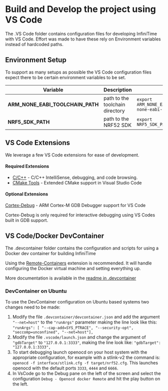 # Build and Develop the project using VS Code

The .VS Code folder contains configuration files for developing InfiniTime with VS Code. Effort was made to have these rely on Environment variables instead of hardcoded paths.

## Environment Setup

To support as many setups as possible the VS Code configuration files expect there to be certain environment variables to be set.

 Variable | Description | Example
----------|-------------|--------
**ARM_NONE_EABI_TOOLCHAIN_PATH**|path to the toolchain directory|`export ARM_NONE_EABI_TOOLCHAIN_PATH=/opt/gcc-arm-none-eabi-10.3-2021.10`
**NRF5_SDK_PATH**|path to the NRF52 SDK|`export NRF5_SDK_PATH=/opt/nRF5_SDK_15.3.0_59ac345`

## VS Code Extensions

We leverage a few VS Code extensions for ease of development.

#### Required Extensions

- [C/C++](https://marketplace.visualstudio.com/items?itemName=ms-vscode.cpptools) - C/C++ IntelliSense, debugging, and code browsing.
- [CMake Tools](https://marketplace.visualstudio.com/items?itemName=ms-vscode.cmake-tools) - Extended CMake support in Visual Studio Code

#### Optional Extensions

[Cortex-Debug](https://marketplace.visualstudio.com/items?itemName=marus25.cortex-debug) - ARM Cortex-M GDB Debugger support for VS Code

Cortex-Debug is only required for interactive debugging using VS Codes built in GDB support.

## VS Code/Docker DevContainer

The .devcontainer folder contains the configuration and scripts for using a Docker dev container for building InfiniTime

Using the [Remote-Containers](https://marketplace.visualstudio.com/items?itemName=ms-vscode-remote.remote-containers) extension is recommended. It will handle configuring the Docker virtual machine and setting everything up.

More documentation is available in the [readme in .devcontainer](/.devcontainer/README.md)

### DevContainer on Ubuntu

To use the DevContainer configuration on Ubuntu based systems two changes need to be made:

1. Modify the file `.devcontainer/devcontainer.json` and add the argument `"--net=host"` to the `"runArgs"` parameter making the line look like this:
   `"runArgs": [ "--cap-add=SYS_PTRACE", "--security-opt", "seccomp=unconfined", "--net=host"],`
2. Modify the file `.vscode/launch.json` and change the argument of `"gdbTarget"` to `"127.0.0.1:3333"`, making the line look like:
   `"gdbTarget": "127.0.0.1:3333",`
3. To start debugging launch openocd on your host system with the appropriate configuration, for example with a stlink-v2 the command is:
   `openocd -f interface/stlink.cfg -f target/nrf52.cfg`. This launches openocd with the default ports `3333`, `4444` and `6666`.
4. In VsCode go to the Debug pane on the left of the screen and select the configuration `Debug - Openocd docker Remote` and hit the play button on the left.
